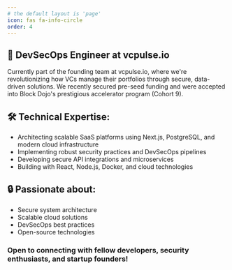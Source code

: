 ```yaml
---
# the default layout is 'page'
icon: fas fa-info-circle
order: 4
---
```


## 🚀 DevSecOps Engineer at vcpulse.io

Currently part of the founding team at vcpulse.io, where we're revolutionizing how VCs manage their portfolios through secure, data-driven solutions. We recently secured pre-seed funding and were accepted into Block Dojo's prestigious accelerator program (Cohort 9).

## 🛠 Technical Expertise:
- Architecting scalable SaaS platforms using Next.js, PostgreSQL, and modern cloud infrastructure
- Implementing robust security practices and DevSecOps pipelines
- Developing secure API integrations and microservices
- Building with React, Node.js, Docker, and cloud technologies

## 🔒 Passionate about:
- Secure system architecture
- Scalable cloud solutions
- DevSecOps best practices
- Open-source technologies

### Open to connecting with fellow developers, security enthusiasts, and startup founders!